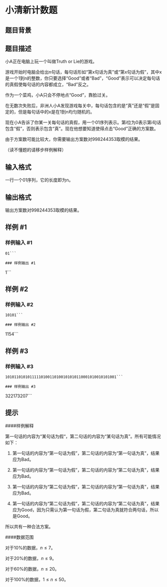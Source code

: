 # 小清新计数题

## 题目背景



## 题目描述

小A正在电脑上玩一个叫做Truth or Lie的游戏。

游戏开始时电脑会给出n句话，每句话形如“第x句话为真”或“第x句话为假”，其中x是一个1到n的整数，你只要选择“Good”或者“Bad”，“Good”表示可以决定每句话的真假使每句话的内容都成立，“Bad”反之。

作为一个菜鸡，小A只会不停地点“Good”，靠脸过关。

在无数次失败后，非洲人小A发现游戏每关中，每句话包含的是“真”还是“假”是固定的，但是每句话中的x是在1到n均匀随机的。

现在小A告诉了你某一关每句话的真假，用一个01序列表示。第i位为0表示第i句话包含“假”，否则表示包含“真”。现在他想要知道使得点击“Good”正确的方案数。

由于方案数可能比较大，你需要输出方案数对998244353取模的结果。

（读不懂题的请移步样例解释）


## 输入格式

一行一个01序列，它的长度即为n。


## 输出格式

输出方案数对998244353取模的结果。


## 样例 #1

### 样例输入 #1
```
01```

### 样例输出 #1

```
1```

## 样例 #2

### 样例输入 #2
```
10101```

### 样例输出 #2

```
1154```

## 样例 #3

### 样例输入 #3
```
10101101010111110100110100101010110001010010101001```

### 样例输出 #3

```
322173207```

## 提示

####样例解释

第一句话的内容为“某句话为假“，第二句话的内容为“某句话为真”。所有可能情况如下：

1. 第一句话的内容为“第一句话为假”，第二句话的内容为“第一句话为真”，结果应为Bad。

2. 第一句话的内容为“第一句话为假”，第二句话的内容为“第二句话为真”，结果应为Bad。

3. 第一句话的内容为“第二句话为假”，第二句话的内容为“第一句话为真”，结果应为Bad。

4. 第一句话的内容为“第二句话为假”，第二句话的内容为“第二句话为真”，结果应为Good，因为只需认为第一句话为假，第二句话为真就符合两句话，所以是Good。

所以共有一种合法方案。

####数据范围

对于10%的数据，$n \leq 7$。

对于20%的数据，$n \leq 9$。

对于60%的数据，$n \leq 20$。

对于100%的数据，$1 \leq n \leq 50$。

